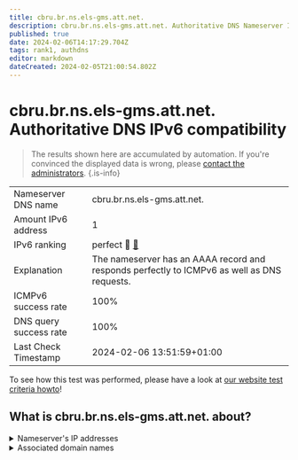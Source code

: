 ```yaml
---
title: cbru.br.ns.els-gms.att.net.
description: cbru.br.ns.els-gms.att.net. Authoritative DNS Nameserver IPv6 compatibility
published: true
date: 2024-02-06T14:17:29.704Z
tags: rank1, authdns
editor: markdown
dateCreated: 2024-02-05T21:00:54.802Z
---
```


# cbru.br.ns.els-gms.att.net. Authoritative DNS IPv6 compatibility

> The results shown here are accumulated by automation. If you're convinced the displayed data is wrong, please [contact the administrators](/howto/chat). 
{.is-info}




|   |   |
| - | - |
| Nameserver DNS name | cbru.br.ns.els-gms.att.net.
| Amount IPv6 address | 1
| IPv6 ranking | perfect :1st_place_medal: [🔗](/howto/ranking) |
| Explanation | The nameserver has an AAAA record and responds perfectly to ICMPv6 as well as DNS requests. |
| ICMPv6 success rate | 100%|
| DNS query success rate | 100% |
| Last Check Timestamp | 2024-02-06 13:51:59+01:00 |

To see how this test was performed, please have a look at [our website test criteria howto](/howto/testcriteria/authdns)!


## What is cbru.br.ns.els-gms.att.net. about?




<details>
<summary>Nameserver's IP addresses</summary>

2001:1890:1ff:9f0:68:94:156:132

</details>



<details>
<summary>Associated domain names</summary>

www.merck.com

www.msd.com

</details>

